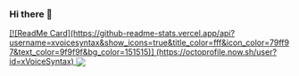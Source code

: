 ### Hi there 👋

<a href="https://github.com/xVoiceSyntax/xVoiceSyntax">
  [![ReadMe Card](https://github-readme-stats.vercel.app/api?username=xvoicesyntax&show_icons=true&title_color=fff&icon_color=79ff97&text_color=9f9f9f&bg_color=151515)]      (https://octoprofile.now.sh/user?id=xVoiceSyntax)
</a>

<a href="https://github.com/xVoiceSyntax/xVoiceSyntax">
  <!-- Change the `github-readme-stats.anuraghazra1.vercel.app` to `github-readme-stats.vercel.app`  -->
  <img align="center" src="https://github-readme-stats.anuraghazra1.vercel.app/api/top-langs/?username=StackNeverFlow&theme=radical" />
</a>
